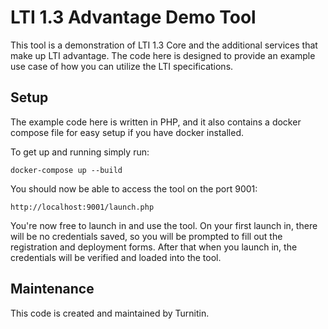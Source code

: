 # LTI 1.3 Advantage Demo Tool
This tool is a demonstration of LTI 1.3 Core and the additional services that make up LTI advantage. The code here is designed to provide an example use case of how you can utilize the LTI specifications.

## Setup
The example code here is written in PHP, and it also contains a docker compose file for easy setup if you have docker installed.

To get up and running simply run:
```
docker-compose up --build
```

You should now be able to access the tool on the port 9001:
```
http://localhost:9001/launch.php
```

You're now free to launch in and use the tool. On your first launch in, there will be no credentials saved, so you will be prompted to fill out the registration and deployment forms. After that when you launch in, the credentials will be verified and loaded into the tool.

## Maintenance
This code is created and maintained by Turnitin.
